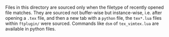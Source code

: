 Files in this directory are sourced only when the filetype of recently opened file matches. They are sourced not buffer-wise but instance-wise, i.e. after opening a `.tex` file, and then a new tab with a `python` file, the `tex*.lua` files within `ftplugin/` were sourced. Commands like `dsm` of `tex_vimtex.lua` are available in python files.

